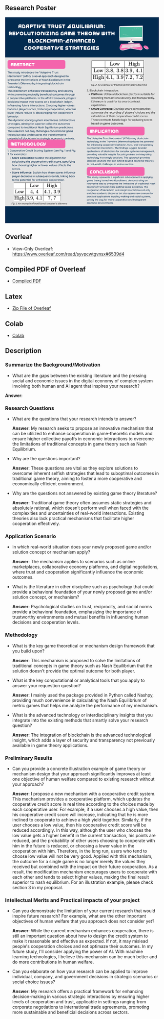 ## Research Poster
![poster](images/Poster.png)

## Overleaf
 - View-Only Overleaf: https://www.overleaf.com/read/syvpcwtgvnsx#6539d4

## Compiled PDF of Overleaf
 - [Compiled PDF](https://github.com/Rising-Stars-by-Sunshine/COMPSCI206_Final-Project_Long-Qian/blob/main/Proposal/Compiled%20PDF%20(v0)/Final_Project.pdf)

## Latex
 - [Zip File of Overleaf](Latex)

## Colab
 - [Colab](Colab)

## Description

### Summarize the Background/Motivation
- What are the gaps between the existing literature and the pressing social
and economic issues in the digital economy of complex system involving
both human and AI agent that inspires your research?

**Answer**:
### Research Questions
- What are the questions that your research intends to answer?

  **Answer**: My research seeks to propose an innovative mechanism that can be utilized to enhance cooperation in game-theoretic models and ensure higher collective payoffs in economic interactions to overcome the limitations of traditional concepts in game theory such as Nash Equilibrium.
- Why are the questions important?

  **Answer**: These questions are vital as they explore solutions to overcome inherent selfish strategies that lead to suboptimal outcomes in traditional game theory, aiming to foster a more cooperative and economically efficient environment.
- Why are the questions not answered by existing game theory literature?

  **Answer**: Traditional game theory often assumes static strategies and absolutely rational, which doesn’t perform well when faced with the complexities and uncertainties of real-world interactions. Existing theories also lack practical mechanisms that facilitate higher cooperation effectively.
### Application Scenario
- In which real-world situation does your newly proposed game and/or
solution concept or mechanism apply?

  **Answer**: The mechanism applies to scenarios such as online marketplaces, collaborative economy platforms, and digital negotiations, where trust and cooperation significantly influence the economic outcomes.
- What is the literature in other discipline such as psychology that could
provide a behavioral foundation of your newly proposed game and/or
solution concept, or mechanism?

  **Answer**: Psychological studies on trust, reciprocity, and social norms provide a behavioral foundation, emphasizing the importance of trustworthy environments and mutual benefits in influencing human decisions and cooperation levels.

### Methodology
- What is the key game theoretical or mechanism design framework that
you build upon?

  **Answer**: This mechanism is proposed to solve the limitations of traditional concepts in game theory such as Nash Equilibrium that the solution doesn't provide the optimal outcome for both player.
- What is the key computational or analytical tools that you apply to answer
your requestion question?

  **Answer**: I mainly used the package provided in Python called Nashpy, providing much convenience in calculating the Nash Equilibrium of metric games that helps me analyze the performance of my mechanism.
- What is the advanced technology or interdisciplinary insights that you
integrate into the existing methods that smartly solve your research
question?

  **Answer**: The integration of blockchain is the advanced technological insight, which adds a layer of security and transparency not previously available in game theory applications.

### Preliminary Results
- Can you provide a concrete illustration example of game theory or
mechanism design that your approach significantly improves at least one
objective of human welfare compared to existing research without your
approach?

  **Answer**: I propose a new mechanism with a cooperative credit system. This mechanism provides a cooperative platform, which updates the cooperative credit score in real time according to the choices made by each cooperative user. For example, if a user chooses a high value, then his cooperative credit score will increase, indicating that he is more inclined to cooperate to achieve a high yield together. Similarly, if the user chooses a low value, then his cooperative credit score will be reduced accordingly. In this way, although the user who chooses the low value gets a higher benefit in the current transaction, his points are reduced, and the probability of other users choosing to cooperate with him in the future is reduced, or choosing a lower value in the cooperation with him. Therefore, in the long run, users who tend to choose low value will not be very good. Applied with this mechanism,  the outcome for a single game is no longer merely the values they received but combined with the impact on their future  cooperation.  As a result, the modification mechanism encourages users to cooperate with each other and tends to select higher values, making the final result superior to nash equilibrium. For an illustration example, please check section 3 in my proposal.
### Intellectual Merits and Practical impacts of your project
- Can you demonstrate the limitation of your current research that would
inspire future research? For example, what are the other important
objectives of human welfare that you approach does not consider yet?

  **Answer**: While the current mechanism enhances cooperation, there is still an important question about how to design the credit system to make it reasonable and effective as expected. If not, it may mislead people's cooperation choices and not optimaze their outcomes. In my future study, I'll consider applying the power of AI. With machine learning technologies, I believe this mechansim can be much better and do more contributions in human welfare.
- Can you elaborate on how your research can be applied to improve
individual, company, and government decisions in strategic scenarios or
social choice issues?

  **Answer**: My research offers a practical framework for enhancing decision-making in various strategic interactions by ensuring higher levels of cooperation and trust, applicable in settings ranging from corporate negotiations to international trade agreements, promoting more sustainable and beneficial decisions across sectors.
